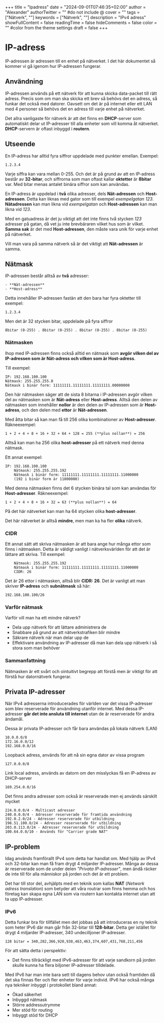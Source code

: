 +++
title = "Ipadress"
date = "2024-09-01T07:46:35+02:00"
author = "Alexander"
authorTwitter = "" #do not include @
cover = ""
tags = ["Nätverk", ""]
keywords = ["Nätverk", ""]
description = "IPv4 adress"
showFullContent = false
readingTime = false
hideComments = false
color = "" #color from the theme settings
draft = false
+++

# IP-adress

IP-adressen är adressen till en enhet på nätverket. I det här dokumentet så kommer vi gå igenom hur IP-adressen fungerar.

## Användning

IP-adressen används på ett nätverk för att kunna skicka data-packet till rätt adress. Precis som om man ska skicka ett brev så behövs det en adress, så funkar det också med datorer. Oavsett om det är på internet eller ett LAN med 4 personer så behövs det en adress till varje enhet på nätverket.

Det allra vanligaste för nätverk är att det finns en **DHCP**-server som automatiskt delar ut IP-adresser till alla enheter som vill komma åt nätverket. **DHCP**-servern är oftast inbyggd i **routern**.

## Utseende

En IP-adress har alltid fyra siffror uppdelade med punkter emellan. Exempel:

    1.2.3.4

Varje siffra kan vara mellan 0-255. Och det är på grund av att en IP-adress består av **32-bitar**, och siffrorna som man oftast kallar **oktetter** är **8bitar** var. Med bitar menas antalet binära siffror som kan användas.

En IP-adress är uppdelad i **två** olika adresser, dels **Nät-adressen** och **Host-adressen**. Detta kan liknas med gator som till exempel *exempelgatan 123*. **Nätadressen** kan man likna vid *exempelgatan* och **Host-adressen** kan man likna vid *123*. 

Med en gatuadress är det ju viktigt att det inte finns två stycken *123* adresser på gatan, då vet ju inte brevbäraren vilket hus som är vilket. **Samma sak** är det med **Host-adressen**, den måste vara unik för varje enhet på nätverket.

Vill man vara på samma nätverk så är det viktigt att **Nät-adressen** är samma.

## Nätmask

IP-adressen består alltså av **två** adresser:

    - **Nät-adressen**
    - **Host-adress**

Detta innehåller IP-adressen fastän att den bara har fyra oktetter till exempel:
   
    1.2.3.4

Men det är 32 stycken bitar, uppdelade på fyra siffror

    8bitar (0-255) . 8bitar (0-255) . 8bitar (0-255) . 8bitar (0-255) 

### Nätmasken

Ihop med IP-adressen finns också alltid en nätmask som **avgör vilken del av IP-adressen som är Nät-adress och vilken som är Host-adress**.

Till exempel:

    IP: 192.168.100.100
    Nätmask: 255.255.255.0
    Nätmask i binär form: 11111111.11111111.11111111.00000000

Den här nätmasken säger att de sista 8 bitarna i IP-adressen avgör vilken del av nätmasken som är **Nät-adress** eller **Host-adress**. Alltså den delen av nätmasken som innehåller **nollor** är den delen av IP-adressen som är **Host-adress**, och den delen med **ettor** är **Nät-adressen**.

Med åtta bitar så kan man få till 256 olika kombinationer av **Host-adresser**. Räkneexempel:
    
    1 + 2 + 4 + 8 + 16 + 32 + 64 + 128 = 255 (**plus nollan**) = 256

Alltså kan man ha 256 olika **host-adresser** på ett nätverk med denna nätmask.

Ett annat exempel:

    IP: 192.168.100.100
        Nätmask: 255.255.255.192
        Nätmask i binär form: 11111111.11111111.11111111.11000000
        (192 i binär form är 11000000)

Med denna nätmasken finns det 6 stycken binära tal som kan användas för **Host-adresser**. Räkneexempel:

    1 + 2 + 4 + 8 + 16 + 32 = 63 (**plus nollan**) = 64

På det här nätverket kan man ha 64 stycken olika **host-adresser**.

Det här nätverket är alltså **mindre**, men man ka ha fler **olika** nätverk.

### CIDR
Ett annat sätt att skriva nätmasken är att bara ange hur många ettor som finns i nätmasken. Detta är väldigt vanligt i nätverksvärlden för att det är lättare att skriva. Till exempel:

        Nätmask: 255.255.255.192
        Nätmask i binär form: 11111111.11111111.11111111.11000000
        CIDR: 26

Det är 26 ettor i nätmasken, alltså blir **CIDR: 26**. Det är vanligt att man skriver **IP-adress** och **subnätmask** så här:

    192.168.100.100/26

### Varför nätmask

Varför vill man ha ett mindre nätverk?

- Dela upp nätverk för att lättare administrera de
- Snabbare på grund av att nätverkstrafiken blir mindre
- Säkrare nätverk när man delar upp de
- Effektivare användning av IP-adresser då man kan dela upp nätverk i så stora som man behöver

### Sammanfattning
Nätmasken är ett svårt och ointuitivt begrepp att förstå men är viktigt för att förstå hur datornätverk fungerar.

## Privata IP-adresser
När IPv4 adresserna introducerades för världen var det vissa IP-adresser som blev reserverade för användning utanför internet. Med dessa IP-adresser **går det inte ansluta till internet** utan de är reserverade för andra ändamål.

Dessa är privata IP-adresser och får bara användas på lokala nätverk (LAN)

    10.0.0.0/8
    172.16.0.0/12
    192.168.0.0/16

Loopback adress, används för att nå sin egna dator av vissa program

    127.0.0.0/8

Link local adress, används av datorn om den misslyckas få en IP-adress av DHCP-server

    169.254.0.0/16

Det finns andra adresser som också är reserverade men ej används särskilt mycket
   
    224.0.0.0/4 - Multicast adresser
    240.0.0.0/4 - Adresser reserverade för framtida användning
    192.0.2.0/24 - Adresser reserverade för utbildning
    198.51.100.0/24 - Adresser reserverade för utbildning
    203.0.113.0/24 - Adresser reserverade för utbildning
    100.64.0.0/10 - Används för "Carrier grade NAT"

## IP-problem
Idag används framförallt IPv4 som detta har handlat om. Med hjälp av IPv4 och 32-bitar kan man få fram drygt 4 miljarder IP-adresser. Många av dessa är reserverade som de under delen *"Privata IP-adresser"*, men ändå räcker de inte till för alla människor på jorden och det är ett problem. 

Det har till stor del, avhjälpts med en teknik som kallas **NAT** (*Network adress translation*) som betyder att våra routrar som finns hemma och hos företag kan skapa egna LAN som via routern kan kontakta internet utan att ta upp IP-adresser.
### IPv6
Detta funkar bra för tillfället men det jobbas på att introduceras en ny teknik som heter IPv6 där man går från 32-bitar till **128-bitar**. Detta ger istället för drygt 4 miljarder IP-adresser, 340 undecilljoner IP-adresser.

    128 bitar = 340,282,366,920,938,463,463,374,607,431,768,211,456

För att sätta detta i perspektiv:

- Det finns tillräckligt med IPv6-adresser för att varje sandkorn på jorden skulle kunna ha flera biljoner IP-adresser tilldelade.

Med IPv6 har man inte bara sett till dagens behov utan också framtiden då det ska finnas fler och fler enheter för varje individ. IPv6 har också många nya tekniker inbyggt i protokollet bland annat:
- Ökad säkerhet
- Inbyggd nätmask
- Större addressutrymme
- Mer stöd för routing
- Inbyggt stöd för DHCP
